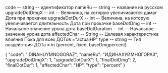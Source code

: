 сode -- string -- идентификатор
nameRu -- string -- название на русском
upgradeDotDmgX -- int -- Величина, на которую увеличивается дамаг Дота при прокачке
upgradeDotDurX -- int -- Величина, на которую увеличивается длительность Дота при прокачке
baseDotDmg -- int -- Начальное значение урона дота
baseDotDuration -- int -- Начальное значение урона дота
affectedChar -- String -- Целевая характеристика влияния Пока для всех ДОТов ="actualHP"
type -- string -- Тип воздействия ДОТа = in (percent, fixed, baseDmgpercent)

{
"code": "IDINAHUYMNOGORAZ",
"nameRu": "ИДИНАХУЙМНОГОРАЗ",
"upgradeDotDmgX": 1,
"upgradeDotDurX": 1,
"finalDotDmg": 2,
"finalDotDur": 1,
"affectedChar": "HP",
"type": "percent"
}
